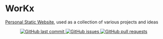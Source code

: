 # WorKx
[Personal Static Website](https://kaszworkx.netlify.app), used as a collection of various projects and ideas

<p align="center">
    <a href="https://github.com/kxzeno/workx/commits/master">
    <img src="https://img.shields.io/github/last-commit/kxzeno/workx.svg?style=flat-square&logo=github&logoColor=white"
         alt="GitHub last commit">
    <a href="https://github.com/kxzeno/workx/issues">
    <img src="https://img.shields.io/github/issues-raw/kxzeno/workx.svg?style=flat-square&logo=github&logoColor=white"
         alt="GitHub issues">
    <a href="https://github.com/kxzeno/workx//pulls">
    <img src="https://img.shields.io/github/issues-pr-raw/kxzeno/workx.svg?style=flat-square&logo=github&logoColor=white"
         alt="GitHub pull requests">
